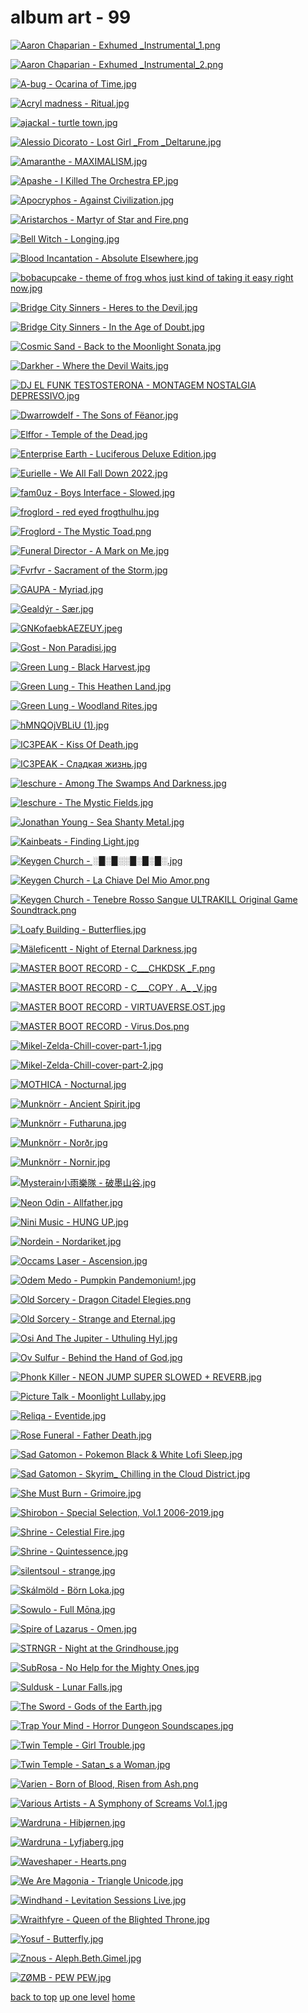 # album art - 99
[![Aaron Chaparian - Exhumed _Instrumental_1.png](/mobile/music/album%20art/Aaron%20Chaparian%20-%20Exhumed%20_Instrumental_1.png "Aaron Chaparian - Exhumed _Instrumental_1.png")](https://raw.githubusercontent.com/buckmanc/wallpapers/main/mobile/music/album%20art/Aaron%20Chaparian%20-%20Exhumed%20_Instrumental_1.png)

[![Aaron Chaparian - Exhumed _Instrumental_2.png](/mobile/music/album%20art/Aaron%20Chaparian%20-%20Exhumed%20_Instrumental_2.png "Aaron Chaparian - Exhumed _Instrumental_2.png")](https://raw.githubusercontent.com/buckmanc/wallpapers/main/mobile/music/album%20art/Aaron%20Chaparian%20-%20Exhumed%20_Instrumental_2.png)

[![A-bug - Ocarina of Time.jpg](/mobile/music/album%20art/A-bug%20-%20Ocarina%20of%20Time.jpg "A-bug - Ocarina of Time.jpg")](https://raw.githubusercontent.com/buckmanc/wallpapers/main/mobile/music/album%20art/A-bug%20-%20Ocarina%20of%20Time.jpg)

[![Acryl madness - Ritual.jpg](/mobile/music/album%20art/Acryl%20madness%20-%20Ritual.jpg "Acryl madness - Ritual.jpg")](https://raw.githubusercontent.com/buckmanc/wallpapers/main/mobile/music/album%20art/Acryl%20madness%20-%20Ritual.jpg)

[![ajackal - turtle town.jpg](/mobile/music/album%20art/ajackal%20-%20turtle%20town.jpg "ajackal - turtle town.jpg")](https://raw.githubusercontent.com/buckmanc/wallpapers/main/mobile/music/album%20art/ajackal%20-%20turtle%20town.jpg)

[![Alessio Dicorato - Lost Girl _From _Deltarune.jpg](/mobile/music/album%20art/Alessio%20Dicorato%20-%20Lost%20Girl%20_From%20_Deltarune.jpg "Alessio Dicorato - Lost Girl _From _Deltarune.jpg")](https://raw.githubusercontent.com/buckmanc/wallpapers/main/mobile/music/album%20art/Alessio%20Dicorato%20-%20Lost%20Girl%20_From%20_Deltarune.jpg)

[![Amaranthe - MAXIMALISM.jpg](/mobile/music/album%20art/Amaranthe%20-%20MAXIMALISM.jpg "Amaranthe - MAXIMALISM.jpg")](https://raw.githubusercontent.com/buckmanc/wallpapers/main/mobile/music/album%20art/Amaranthe%20-%20MAXIMALISM.jpg)

[![Apashe - I Killed The Orchestra EP.jpg](/mobile/music/album%20art/Apashe%20-%20I%20Killed%20The%20Orchestra%20EP.jpg "Apashe - I Killed The Orchestra EP.jpg")](https://raw.githubusercontent.com/buckmanc/wallpapers/main/mobile/music/album%20art/Apashe%20-%20I%20Killed%20The%20Orchestra%20EP.jpg)

[![Apocryphos - Against Civilization.jpg](/mobile/music/album%20art/Apocryphos%20-%20Against%20Civilization.jpg "Apocryphos - Against Civilization.jpg")](https://raw.githubusercontent.com/buckmanc/wallpapers/main/mobile/music/album%20art/Apocryphos%20-%20Against%20Civilization.jpg)

[![Aristarchos - Martyr of Star and Fire.png](/mobile/music/album%20art/Aristarchos%20-%20Martyr%20of%20Star%20and%20Fire.png "Aristarchos - Martyr of Star and Fire.png")](https://raw.githubusercontent.com/buckmanc/wallpapers/main/mobile/music/album%20art/Aristarchos%20-%20Martyr%20of%20Star%20and%20Fire.png)

[![Bell Witch - Longing.jpg](/mobile/music/album%20art/Bell%20Witch%20-%20Longing.jpg "Bell Witch - Longing.jpg")](https://raw.githubusercontent.com/buckmanc/wallpapers/main/mobile/music/album%20art/Bell%20Witch%20-%20Longing.jpg)

[![Blood Incantation - Absolute Elsewhere.jpg](/mobile/music/album%20art/Blood%20Incantation%20-%20Absolute%20Elsewhere.jpg "Blood Incantation - Absolute Elsewhere.jpg")](https://raw.githubusercontent.com/buckmanc/wallpapers/main/mobile/music/album%20art/Blood%20Incantation%20-%20Absolute%20Elsewhere.jpg)

[![bobacupcake - theme of frog whos just kind of taking it easy right now.jpg](/mobile/music/album%20art/bobacupcake%20-%20theme%20of%20frog%20whos%20just%20kind%20of%20taking%20it%20easy%20right%20now.jpg "bobacupcake - theme of frog whos just kind of taking it easy right now.jpg")](https://raw.githubusercontent.com/buckmanc/wallpapers/main/mobile/music/album%20art/bobacupcake%20-%20theme%20of%20frog%20whos%20just%20kind%20of%20taking%20it%20easy%20right%20now.jpg)

[![Bridge City Sinners - Heres to the Devil.jpg](/mobile/music/album%20art/Bridge%20City%20Sinners%20-%20Heres%20to%20the%20Devil.jpg "Bridge City Sinners - Heres to the Devil.jpg")](https://raw.githubusercontent.com/buckmanc/wallpapers/main/mobile/music/album%20art/Bridge%20City%20Sinners%20-%20Heres%20to%20the%20Devil.jpg)

[![Bridge City Sinners - In the Age of Doubt.jpg](/mobile/music/album%20art/Bridge%20City%20Sinners%20-%20In%20the%20Age%20of%20Doubt.jpg "Bridge City Sinners - In the Age of Doubt.jpg")](https://raw.githubusercontent.com/buckmanc/wallpapers/main/mobile/music/album%20art/Bridge%20City%20Sinners%20-%20In%20the%20Age%20of%20Doubt.jpg)

[![Cosmic Sand - Back to the Moonlight Sonata.jpg](/mobile/music/album%20art/Cosmic%20Sand%20-%20Back%20to%20the%20Moonlight%20Sonata.jpg "Cosmic Sand - Back to the Moonlight Sonata.jpg")](https://raw.githubusercontent.com/buckmanc/wallpapers/main/mobile/music/album%20art/Cosmic%20Sand%20-%20Back%20to%20the%20Moonlight%20Sonata.jpg)

[![Darkher - Where the Devil Waits.jpg](/mobile/music/album%20art/Darkher%20-%20Where%20the%20Devil%20Waits.jpg "Darkher - Where the Devil Waits.jpg")](https://raw.githubusercontent.com/buckmanc/wallpapers/main/mobile/music/album%20art/Darkher%20-%20Where%20the%20Devil%20Waits.jpg)

[![DJ EL FUNK TESTOSTERONA - MONTAGEM NOSTALGIA DEPRESSIVO.jpg](/mobile/music/album%20art/DJ%20EL%20FUNK%20TESTOSTERONA%20-%20MONTAGEM%20NOSTALGIA%20DEPRESSIVO.jpg "DJ EL FUNK TESTOSTERONA - MONTAGEM NOSTALGIA DEPRESSIVO.jpg")](https://raw.githubusercontent.com/buckmanc/wallpapers/main/mobile/music/album%20art/DJ%20EL%20FUNK%20TESTOSTERONA%20-%20MONTAGEM%20NOSTALGIA%20DEPRESSIVO.jpg)

[![Dwarrowdelf - The Sons of Fëanor.jpg](/mobile/music/album%20art/Dwarrowdelf%20-%20The%20Sons%20of%20Fëanor.jpg "Dwarrowdelf - The Sons of Fëanor.jpg")](https://raw.githubusercontent.com/buckmanc/wallpapers/main/mobile/music/album%20art/Dwarrowdelf%20-%20The%20Sons%20of%20Fëanor.jpg)

[![Elffor - Temple of the Dead.jpg](/mobile/music/album%20art/Elffor%20-%20Temple%20of%20the%20Dead.jpg "Elffor - Temple of the Dead.jpg")](https://raw.githubusercontent.com/buckmanc/wallpapers/main/mobile/music/album%20art/Elffor%20-%20Temple%20of%20the%20Dead.jpg)

[![Enterprise Earth - Luciferous _Deluxe Edition_.jpg](/mobile/music/album%20art/Enterprise%20Earth%20-%20Luciferous%20_Deluxe%20Edition_.jpg "Enterprise Earth - Luciferous _Deluxe Edition_.jpg")](https://raw.githubusercontent.com/buckmanc/wallpapers/main/mobile/music/album%20art/Enterprise%20Earth%20-%20Luciferous%20_Deluxe%20Edition_.jpg)

[![Eurielle - We All Fall Down 2022.jpg](/mobile/music/album%20art/Eurielle%20-%20We%20All%20Fall%20Down%202022.jpg "Eurielle - We All Fall Down 2022.jpg")](https://raw.githubusercontent.com/buckmanc/wallpapers/main/mobile/music/album%20art/Eurielle%20-%20We%20All%20Fall%20Down%202022.jpg)

[![fam0uz - Boys Interface - Slowed.jpg](/mobile/music/album%20art/fam0uz%20-%20Boys%20Interface%20-%20Slowed.jpg "fam0uz - Boys Interface - Slowed.jpg")](https://raw.githubusercontent.com/buckmanc/wallpapers/main/mobile/music/album%20art/fam0uz%20-%20Boys%20Interface%20-%20Slowed.jpg)

[![froglord - red eyed frogthulhu.jpg](/mobile/music/album%20art/froglord%20-%20red%20eyed%20frogthulhu.jpg "froglord - red eyed frogthulhu.jpg")](https://raw.githubusercontent.com/buckmanc/wallpapers/main/mobile/music/album%20art/froglord%20-%20red%20eyed%20frogthulhu.jpg)

[![Froglord - The Mystic Toad.png](/mobile/music/album%20art/Froglord%20-%20The%20Mystic%20Toad.png "Froglord - The Mystic Toad.png")](https://raw.githubusercontent.com/buckmanc/wallpapers/main/mobile/music/album%20art/Froglord%20-%20The%20Mystic%20Toad.png)

[![Funeral Director - A Mark on Me.jpg](/mobile/music/album%20art/Funeral%20Director%20-%20A%20Mark%20on%20Me.jpg "Funeral Director - A Mark on Me.jpg")](https://raw.githubusercontent.com/buckmanc/wallpapers/main/mobile/music/album%20art/Funeral%20Director%20-%20A%20Mark%20on%20Me.jpg)

[![Fvrfvr - Sacrament of the Storm.jpg](/mobile/music/album%20art/Fvrfvr%20-%20Sacrament%20of%20the%20Storm.jpg "Fvrfvr - Sacrament of the Storm.jpg")](https://raw.githubusercontent.com/buckmanc/wallpapers/main/mobile/music/album%20art/Fvrfvr%20-%20Sacrament%20of%20the%20Storm.jpg)

[![GAUPA - Myriad.jpg](/mobile/music/album%20art/GAUPA%20-%20Myriad.jpg "GAUPA - Myriad.jpg")](https://raw.githubusercontent.com/buckmanc/wallpapers/main/mobile/music/album%20art/GAUPA%20-%20Myriad.jpg)

[![Gealdýr - Sær.jpg](/mobile/music/album%20art/Gealdýr%20-%20Sær.jpg "Gealdýr - Sær.jpg")](https://raw.githubusercontent.com/buckmanc/wallpapers/main/mobile/music/album%20art/Gealdýr%20-%20Sær.jpg)

[![GNKofaebkAEZEUY.jpeg](/mobile/music/album%20art/GNKofaebkAEZEUY.jpeg "GNKofaebkAEZEUY.jpeg")](https://raw.githubusercontent.com/buckmanc/wallpapers/main/mobile/music/album%20art/GNKofaebkAEZEUY.jpeg)

[![Gost - Non Paradisi.jpg](/mobile/music/album%20art/Gost%20-%20Non%20Paradisi.jpg "Gost - Non Paradisi.jpg")](https://raw.githubusercontent.com/buckmanc/wallpapers/main/mobile/music/album%20art/Gost%20-%20Non%20Paradisi.jpg)

[![Green Lung - Black Harvest.jpg](/mobile/music/album%20art/Green%20Lung%20-%20Black%20Harvest.jpg "Green Lung - Black Harvest.jpg")](https://raw.githubusercontent.com/buckmanc/wallpapers/main/mobile/music/album%20art/Green%20Lung%20-%20Black%20Harvest.jpg)

[![Green Lung - This Heathen Land.jpg](/mobile/music/album%20art/Green%20Lung%20-%20This%20Heathen%20Land.jpg "Green Lung - This Heathen Land.jpg")](https://raw.githubusercontent.com/buckmanc/wallpapers/main/mobile/music/album%20art/Green%20Lung%20-%20This%20Heathen%20Land.jpg)

[![Green Lung - Woodland Rites.jpg](/mobile/music/album%20art/Green%20Lung%20-%20Woodland%20Rites.jpg "Green Lung - Woodland Rites.jpg")](https://raw.githubusercontent.com/buckmanc/wallpapers/main/mobile/music/album%20art/Green%20Lung%20-%20Woodland%20Rites.jpg)

[![hMNQOjVBLiU (1).jpg](/mobile/music/album%20art/hMNQOjVBLiU%20(1).jpg "hMNQOjVBLiU (1).jpg")](https://raw.githubusercontent.com/buckmanc/wallpapers/main/mobile/music/album%20art/hMNQOjVBLiU%20(1).jpg)

[![IC3PEAK - Kiss Of Death.jpg](/mobile/music/album%20art/IC3PEAK%20-%20Kiss%20Of%20Death.jpg "IC3PEAK - Kiss Of Death.jpg")](https://raw.githubusercontent.com/buckmanc/wallpapers/main/mobile/music/album%20art/IC3PEAK%20-%20Kiss%20Of%20Death.jpg)

[![IC3PEAK - Сладкая жизнь.jpg](/mobile/music/album%20art/IC3PEAK%20-%20Сладкая%20жизнь.jpg "IC3PEAK - Сладкая жизнь.jpg")](https://raw.githubusercontent.com/buckmanc/wallpapers/main/mobile/music/album%20art/IC3PEAK%20-%20Сладкая%20жизнь.jpg)

[![Ieschure - Among The Swamps And Darkness.jpg](/mobile/music/album%20art/Ieschure%20-%20Among%20The%20Swamps%20And%20Darkness.jpg "Ieschure - Among The Swamps And Darkness.jpg")](https://raw.githubusercontent.com/buckmanc/wallpapers/main/mobile/music/album%20art/Ieschure%20-%20Among%20The%20Swamps%20And%20Darkness.jpg)

[![Ieschure - The Mystic Fields.jpg](/mobile/music/album%20art/Ieschure%20-%20The%20Mystic%20Fields.jpg "Ieschure - The Mystic Fields.jpg")](https://raw.githubusercontent.com/buckmanc/wallpapers/main/mobile/music/album%20art/Ieschure%20-%20The%20Mystic%20Fields.jpg)

[![Jonathan Young - Sea Shanty Metal.jpg](/mobile/music/album%20art/Jonathan%20Young%20-%20Sea%20Shanty%20Metal.jpg "Jonathan Young - Sea Shanty Metal.jpg")](https://raw.githubusercontent.com/buckmanc/wallpapers/main/mobile/music/album%20art/Jonathan%20Young%20-%20Sea%20Shanty%20Metal.jpg)

[![Kainbeats - Finding Light.jpg](/mobile/music/album%20art/Kainbeats%20-%20Finding%20Light.jpg "Kainbeats - Finding Light.jpg")](https://raw.githubusercontent.com/buckmanc/wallpapers/main/mobile/music/album%20art/Kainbeats%20-%20Finding%20Light.jpg)

[![Keygen Church - ░█░█░░█░█░█░.jpg](/mobile/music/album%20art/Keygen%20Church%20-%20░█░█░░█░█░█░.jpg "Keygen Church - ░█░█░░█░█░█░.jpg")](https://raw.githubusercontent.com/buckmanc/wallpapers/main/mobile/music/album%20art/Keygen%20Church%20-%20░█░█░░█░█░█░.jpg)

[![Keygen Church - La Chiave Del Mio Amor.png](/mobile/music/album%20art/Keygen%20Church%20-%20La%20Chiave%20Del%20Mio%20Amor.png "Keygen Church - La Chiave Del Mio Amor.png")](https://raw.githubusercontent.com/buckmanc/wallpapers/main/mobile/music/album%20art/Keygen%20Church%20-%20La%20Chiave%20Del%20Mio%20Amor.png)

[![Keygen Church - Tenebre Rosso Sangue _ULTRAKILL Original Game Soundtrack_.png](/mobile/music/album%20art/Keygen%20Church%20-%20Tenebre%20Rosso%20Sangue%20_ULTRAKILL%20Original%20Game%20Soundtrack_.png "Keygen Church - Tenebre Rosso Sangue _ULTRAKILL Original Game Soundtrack_.png")](https://raw.githubusercontent.com/buckmanc/wallpapers/main/mobile/music/album%20art/Keygen%20Church%20-%20Tenebre%20Rosso%20Sangue%20_ULTRAKILL%20Original%20Game%20Soundtrack_.png)

[![Loafy Building - Butterflies.jpg](/mobile/music/album%20art/Loafy%20Building%20-%20Butterflies.jpg "Loafy Building - Butterflies.jpg")](https://raw.githubusercontent.com/buckmanc/wallpapers/main/mobile/music/album%20art/Loafy%20Building%20-%20Butterflies.jpg)

[![Mäleficentt - Night of Eternal Darkness.jpg](/mobile/music/album%20art/Mäleficentt%20-%20Night%20of%20Eternal%20Darkness.jpg "Mäleficentt - Night of Eternal Darkness.jpg")](https://raw.githubusercontent.com/buckmanc/wallpapers/main/mobile/music/album%20art/Mäleficentt%20-%20Night%20of%20Eternal%20Darkness.jpg)

[![MASTER BOOT RECORD - C​__​​_CHKDSK _F.png](/mobile/music/album%20art/MASTER%20BOOT%20RECORD%20-%20C​__​​_CHKDSK%20_F.png "MASTER BOOT RECORD - C​__​​_CHKDSK _F.png")](https://raw.githubusercontent.com/buckmanc/wallpapers/main/mobile/music/album%20art/MASTER%20BOOT%20RECORD%20-%20C​__​​_CHKDSK%20_F.png)

[![MASTER BOOT RECORD - C___COPY _._ A_ _V.jpg](/mobile/music/album%20art/MASTER%20BOOT%20RECORD%20-%20C___COPY%20_._%20A_%20_V.jpg "MASTER BOOT RECORD - C___COPY _._ A_ _V.jpg")](https://raw.githubusercontent.com/buckmanc/wallpapers/main/mobile/music/album%20art/MASTER%20BOOT%20RECORD%20-%20C___COPY%20_._%20A_%20_V.jpg)

[![MASTER BOOT RECORD - VIRTUAVERSE.OST.jpg](/mobile/music/album%20art/MASTER%20BOOT%20RECORD%20-%20VIRTUAVERSE.OST.jpg "MASTER BOOT RECORD - VIRTUAVERSE.OST.jpg")](https://raw.githubusercontent.com/buckmanc/wallpapers/main/mobile/music/album%20art/MASTER%20BOOT%20RECORD%20-%20VIRTUAVERSE.OST.jpg)

[![MASTER BOOT RECORD - Virus.Dos.png](/mobile/music/album%20art/MASTER%20BOOT%20RECORD%20-%20Virus.Dos.png "MASTER BOOT RECORD - Virus.Dos.png")](https://raw.githubusercontent.com/buckmanc/wallpapers/main/mobile/music/album%20art/MASTER%20BOOT%20RECORD%20-%20Virus.Dos.png)

[![Mikel-Zelda-Chill-cover-part-1.jpg](/mobile/music/album%20art/Mikel-Zelda-Chill-cover-part-1.jpg "Mikel-Zelda-Chill-cover-part-1.jpg")](https://raw.githubusercontent.com/buckmanc/wallpapers/main/mobile/music/album%20art/Mikel-Zelda-Chill-cover-part-1.jpg)

[![Mikel-Zelda-Chill-cover-part-2.jpg](/mobile/music/album%20art/Mikel-Zelda-Chill-cover-part-2.jpg "Mikel-Zelda-Chill-cover-part-2.jpg")](https://raw.githubusercontent.com/buckmanc/wallpapers/main/mobile/music/album%20art/Mikel-Zelda-Chill-cover-part-2.jpg)

[![MOTHICA - Nocturnal.jpg](/mobile/music/album%20art/MOTHICA%20-%20Nocturnal.jpg "MOTHICA - Nocturnal.jpg")](https://raw.githubusercontent.com/buckmanc/wallpapers/main/mobile/music/album%20art/MOTHICA%20-%20Nocturnal.jpg)

[![Munknörr - Ancient Spirit.jpg](/mobile/music/album%20art/Munknörr%20-%20Ancient%20Spirit.jpg "Munknörr - Ancient Spirit.jpg")](https://raw.githubusercontent.com/buckmanc/wallpapers/main/mobile/music/album%20art/Munknörr%20-%20Ancient%20Spirit.jpg)

[![Munknörr - Futharuna.jpg](/mobile/music/album%20art/Munknörr%20-%20Futharuna.jpg "Munknörr - Futharuna.jpg")](https://raw.githubusercontent.com/buckmanc/wallpapers/main/mobile/music/album%20art/Munknörr%20-%20Futharuna.jpg)

[![Munknörr - Norðr.jpg](/mobile/music/album%20art/Munknörr%20-%20Norðr.jpg "Munknörr - Norðr.jpg")](https://raw.githubusercontent.com/buckmanc/wallpapers/main/mobile/music/album%20art/Munknörr%20-%20Norðr.jpg)

[![Munknörr - Nornir.jpg](/mobile/music/album%20art/Munknörr%20-%20Nornir.jpg "Munknörr - Nornir.jpg")](https://raw.githubusercontent.com/buckmanc/wallpapers/main/mobile/music/album%20art/Munknörr%20-%20Nornir.jpg)

[![Mysterain小雨樂隊 - 破墨山谷.jpg](/mobile/music/album%20art/Mysterain小雨樂隊%20-%20破墨山谷.jpg "Mysterain小雨樂隊 - 破墨山谷.jpg")](https://raw.githubusercontent.com/buckmanc/wallpapers/main/mobile/music/album%20art/Mysterain小雨樂隊%20-%20破墨山谷.jpg)

[![Neon Odin - Allfather.jpg](/mobile/music/album%20art/Neon%20Odin%20-%20Allfather.jpg "Neon Odin - Allfather.jpg")](https://raw.githubusercontent.com/buckmanc/wallpapers/main/mobile/music/album%20art/Neon%20Odin%20-%20Allfather.jpg)

[![Nini Music - HUNG UP.jpg](/mobile/music/album%20art/Nini%20Music%20-%20HUNG%20UP.jpg "Nini Music - HUNG UP.jpg")](https://raw.githubusercontent.com/buckmanc/wallpapers/main/mobile/music/album%20art/Nini%20Music%20-%20HUNG%20UP.jpg)

[![Nordein - Nordariket.jpg](/mobile/music/album%20art/Nordein%20-%20Nordariket.jpg "Nordein - Nordariket.jpg")](https://raw.githubusercontent.com/buckmanc/wallpapers/main/mobile/music/album%20art/Nordein%20-%20Nordariket.jpg)

[![Occams Laser - Ascension.jpg](/mobile/music/album%20art/Occams%20Laser%20-%20Ascension.jpg "Occams Laser - Ascension.jpg")](https://raw.githubusercontent.com/buckmanc/wallpapers/main/mobile/music/album%20art/Occams%20Laser%20-%20Ascension.jpg)

[![Odem Medo - Pumpkin Pandemonium!.jpg](/mobile/music/album%20art/Odem%20Medo%20-%20Pumpkin%20Pandemonium!.jpg "Odem Medo - Pumpkin Pandemonium!.jpg")](https://raw.githubusercontent.com/buckmanc/wallpapers/main/mobile/music/album%20art/Odem%20Medo%20-%20Pumpkin%20Pandemonium!.jpg)

[![Old Sorcery - Dragon Citadel Elegies.png](/mobile/music/album%20art/Old%20Sorcery%20-%20Dragon%20Citadel%20Elegies.png "Old Sorcery - Dragon Citadel Elegies.png")](https://raw.githubusercontent.com/buckmanc/wallpapers/main/mobile/music/album%20art/Old%20Sorcery%20-%20Dragon%20Citadel%20Elegies.png)

[![Old Sorcery - Strange and Eternal.jpg](/mobile/music/album%20art/Old%20Sorcery%20-%20Strange%20and%20Eternal.jpg "Old Sorcery - Strange and Eternal.jpg")](https://raw.githubusercontent.com/buckmanc/wallpapers/main/mobile/music/album%20art/Old%20Sorcery%20-%20Strange%20and%20Eternal.jpg)

[![Osi And The Jupiter - Uthuling Hyl.jpg](/mobile/music/album%20art/Osi%20And%20The%20Jupiter%20-%20Uthuling%20Hyl.jpg "Osi And The Jupiter - Uthuling Hyl.jpg")](https://raw.githubusercontent.com/buckmanc/wallpapers/main/mobile/music/album%20art/Osi%20And%20The%20Jupiter%20-%20Uthuling%20Hyl.jpg)

[![Ov Sulfur - Behind the Hand of God.jpg](/mobile/music/album%20art/Ov%20Sulfur%20-%20Behind%20the%20Hand%20of%20God.jpg "Ov Sulfur - Behind the Hand of God.jpg")](https://raw.githubusercontent.com/buckmanc/wallpapers/main/mobile/music/album%20art/Ov%20Sulfur%20-%20Behind%20the%20Hand%20of%20God.jpg)

[![Phonk Killer - NEON JUMP _SUPER SLOWED + REVERB_.jpg](/mobile/music/album%20art/Phonk%20Killer%20-%20NEON%20JUMP%20_SUPER%20SLOWED%20+%20REVERB_.jpg "Phonk Killer - NEON JUMP _SUPER SLOWED + REVERB_.jpg")](https://raw.githubusercontent.com/buckmanc/wallpapers/main/mobile/music/album%20art/Phonk%20Killer%20-%20NEON%20JUMP%20_SUPER%20SLOWED%20+%20REVERB_.jpg)

[![Picture Talk - Moonlight Lullaby.jpg](/mobile/music/album%20art/Picture%20Talk%20-%20Moonlight%20Lullaby.jpg "Picture Talk - Moonlight Lullaby.jpg")](https://raw.githubusercontent.com/buckmanc/wallpapers/main/mobile/music/album%20art/Picture%20Talk%20-%20Moonlight%20Lullaby.jpg)

[![Reliqa - Eventide.jpg](/mobile/music/album%20art/Reliqa%20-%20Eventide.jpg "Reliqa - Eventide.jpg")](https://raw.githubusercontent.com/buckmanc/wallpapers/main/mobile/music/album%20art/Reliqa%20-%20Eventide.jpg)

[![Rose Funeral - Father Death.jpg](/mobile/music/album%20art/Rose%20Funeral%20-%20Father%20Death.jpg "Rose Funeral - Father Death.jpg")](https://raw.githubusercontent.com/buckmanc/wallpapers/main/mobile/music/album%20art/Rose%20Funeral%20-%20Father%20Death.jpg)

[![Sad Gatomon - Pokemon Black & White Lofi Sleep.jpg](/mobile/music/album%20art/Sad%20Gatomon%20-%20Pokemon%20Black%20&%20White%20Lofi%20Sleep.jpg "Sad Gatomon - Pokemon Black & White Lofi Sleep.jpg")](https://raw.githubusercontent.com/buckmanc/wallpapers/main/mobile/music/album%20art/Sad%20Gatomon%20-%20Pokemon%20Black%20&%20White%20Lofi%20Sleep.jpg)

[![Sad Gatomon - Skyrim_ Chilling in the Cloud District.jpg](/mobile/music/album%20art/Sad%20Gatomon%20-%20Skyrim_%20Chilling%20in%20the%20Cloud%20District.jpg "Sad Gatomon - Skyrim_ Chilling in the Cloud District.jpg")](https://raw.githubusercontent.com/buckmanc/wallpapers/main/mobile/music/album%20art/Sad%20Gatomon%20-%20Skyrim_%20Chilling%20in%20the%20Cloud%20District.jpg)

[![She Must Burn - Grimoire.jpg](/mobile/music/album%20art/She%20Must%20Burn%20-%20Grimoire.jpg "She Must Burn - Grimoire.jpg")](https://raw.githubusercontent.com/buckmanc/wallpapers/main/mobile/music/album%20art/She%20Must%20Burn%20-%20Grimoire.jpg)

[![Shirobon - Special Selection, Vol.1 _2006-2019_.jpg](/mobile/music/album%20art/Shirobon%20-%20Special%20Selection,%20Vol.1%20_2006-2019_.jpg "Shirobon - Special Selection, Vol.1 _2006-2019_.jpg")](https://raw.githubusercontent.com/buckmanc/wallpapers/main/mobile/music/album%20art/Shirobon%20-%20Special%20Selection,%20Vol.1%20_2006-2019_.jpg)

[![Shrine - Celestial Fire.jpg](/mobile/music/album%20art/Shrine%20-%20Celestial%20Fire.jpg "Shrine - Celestial Fire.jpg")](https://raw.githubusercontent.com/buckmanc/wallpapers/main/mobile/music/album%20art/Shrine%20-%20Celestial%20Fire.jpg)

[![Shrine - Quintessence.jpg](/mobile/music/album%20art/Shrine%20-%20Quintessence.jpg "Shrine - Quintessence.jpg")](https://raw.githubusercontent.com/buckmanc/wallpapers/main/mobile/music/album%20art/Shrine%20-%20Quintessence.jpg)

[![silentsoul - strange.jpg](/mobile/music/album%20art/silentsoul%20-%20strange.jpg "silentsoul - strange.jpg")](https://raw.githubusercontent.com/buckmanc/wallpapers/main/mobile/music/album%20art/silentsoul%20-%20strange.jpg)

[![Skálmöld - Börn Loka.jpg](/mobile/music/album%20art/Skálmöld%20-%20Börn%20Loka.jpg "Skálmöld - Börn Loka.jpg")](https://raw.githubusercontent.com/buckmanc/wallpapers/main/mobile/music/album%20art/Skálmöld%20-%20Börn%20Loka.jpg)

[![Sowulo - Full Mōna.jpg](/mobile/music/album%20art/Sowulo%20-%20Full%20Mōna.jpg "Sowulo - Full Mōna.jpg")](https://raw.githubusercontent.com/buckmanc/wallpapers/main/mobile/music/album%20art/Sowulo%20-%20Full%20Mōna.jpg)

[![Spire of Lazarus - Omen.jpg](/mobile/music/album%20art/Spire%20of%20Lazarus%20-%20Omen.jpg "Spire of Lazarus - Omen.jpg")](https://raw.githubusercontent.com/buckmanc/wallpapers/main/mobile/music/album%20art/Spire%20of%20Lazarus%20-%20Omen.jpg)

[![STRNGR - Night at the Grindhouse.jpg](/mobile/music/album%20art/STRNGR%20-%20Night%20at%20the%20Grindhouse.jpg "STRNGR - Night at the Grindhouse.jpg")](https://raw.githubusercontent.com/buckmanc/wallpapers/main/mobile/music/album%20art/STRNGR%20-%20Night%20at%20the%20Grindhouse.jpg)

[![SubRosa - No Help for the Mighty Ones.jpg](/mobile/music/album%20art/SubRosa%20-%20No%20Help%20for%20the%20Mighty%20Ones.jpg "SubRosa - No Help for the Mighty Ones.jpg")](https://raw.githubusercontent.com/buckmanc/wallpapers/main/mobile/music/album%20art/SubRosa%20-%20No%20Help%20for%20the%20Mighty%20Ones.jpg)

[![Suldusk - Lunar Falls.jpg](/mobile/music/album%20art/Suldusk%20-%20Lunar%20Falls.jpg "Suldusk - Lunar Falls.jpg")](https://raw.githubusercontent.com/buckmanc/wallpapers/main/mobile/music/album%20art/Suldusk%20-%20Lunar%20Falls.jpg)

[![The Sword - Gods of the Earth.jpg](/mobile/music/album%20art/The%20Sword%20-%20Gods%20of%20the%20Earth.jpg "The Sword - Gods of the Earth.jpg")](https://raw.githubusercontent.com/buckmanc/wallpapers/main/mobile/music/album%20art/The%20Sword%20-%20Gods%20of%20the%20Earth.jpg)

[![Trap Your Mind - Horror Dungeon Soundscapes.jpg](/mobile/music/album%20art/Trap%20Your%20Mind%20-%20Horror%20Dungeon%20Soundscapes.jpg "Trap Your Mind - Horror Dungeon Soundscapes.jpg")](https://raw.githubusercontent.com/buckmanc/wallpapers/main/mobile/music/album%20art/Trap%20Your%20Mind%20-%20Horror%20Dungeon%20Soundscapes.jpg)

[![Twin Temple - Girl Trouble.jpg](/mobile/music/album%20art/Twin%20Temple%20-%20Girl%20Trouble.jpg "Twin Temple - Girl Trouble.jpg")](https://raw.githubusercontent.com/buckmanc/wallpapers/main/mobile/music/album%20art/Twin%20Temple%20-%20Girl%20Trouble.jpg)

[![Twin Temple - Satan_s a Woman.jpg](/mobile/music/album%20art/Twin%20Temple%20-%20Satan_s%20a%20Woman.jpg "Twin Temple - Satan_s a Woman.jpg")](https://raw.githubusercontent.com/buckmanc/wallpapers/main/mobile/music/album%20art/Twin%20Temple%20-%20Satan_s%20a%20Woman.jpg)

[![Varien - Born of Blood, Risen from Ash.png](/mobile/music/album%20art/Varien%20-%20Born%20of%20Blood,%20Risen%20from%20Ash.png "Varien - Born of Blood, Risen from Ash.png")](https://raw.githubusercontent.com/buckmanc/wallpapers/main/mobile/music/album%20art/Varien%20-%20Born%20of%20Blood,%20Risen%20from%20Ash.png)

[![Various Artists - A Symphony of Screams Vol.1.jpg](/mobile/music/album%20art/Various%20Artists%20-%20A%20Symphony%20of%20Screams%20Vol.1.jpg "Various Artists - A Symphony of Screams Vol.1.jpg")](https://raw.githubusercontent.com/buckmanc/wallpapers/main/mobile/music/album%20art/Various%20Artists%20-%20A%20Symphony%20of%20Screams%20Vol.1.jpg)

[![Wardruna - Hibjørnen.jpg](/mobile/music/album%20art/Wardruna%20-%20Hibjørnen.jpg "Wardruna - Hibjørnen.jpg")](https://raw.githubusercontent.com/buckmanc/wallpapers/main/mobile/music/album%20art/Wardruna%20-%20Hibjørnen.jpg)

[![Wardruna - Lyfjaberg.jpg](/mobile/music/album%20art/Wardruna%20-%20Lyfjaberg.jpg "Wardruna - Lyfjaberg.jpg")](https://raw.githubusercontent.com/buckmanc/wallpapers/main/mobile/music/album%20art/Wardruna%20-%20Lyfjaberg.jpg)

[![Waveshaper - Hearts.png](/mobile/music/album%20art/Waveshaper%20-%20Hearts.png "Waveshaper - Hearts.png")](https://raw.githubusercontent.com/buckmanc/wallpapers/main/mobile/music/album%20art/Waveshaper%20-%20Hearts.png)

[![We Are Magonia - Triangle Unicode.jpg](/mobile/music/album%20art/We%20Are%20Magonia%20-%20Triangle%20Unicode.jpg "We Are Magonia - Triangle Unicode.jpg")](https://raw.githubusercontent.com/buckmanc/wallpapers/main/mobile/music/album%20art/We%20Are%20Magonia%20-%20Triangle%20Unicode.jpg)

[![Windhand - Levitation Sessions _Live_.jpg](/mobile/music/album%20art/Windhand%20-%20Levitation%20Sessions%20_Live_.jpg "Windhand - Levitation Sessions _Live_.jpg")](https://raw.githubusercontent.com/buckmanc/wallpapers/main/mobile/music/album%20art/Windhand%20-%20Levitation%20Sessions%20_Live_.jpg)

[![Wraithfyre - Queen of the Blighted Throne.jpg](/mobile/music/album%20art/Wraithfyre%20-%20Queen%20of%20the%20Blighted%20Throne.jpg "Wraithfyre - Queen of the Blighted Throne.jpg")](https://raw.githubusercontent.com/buckmanc/wallpapers/main/mobile/music/album%20art/Wraithfyre%20-%20Queen%20of%20the%20Blighted%20Throne.jpg)

[![Yosuf - Butterfly.jpg](/mobile/music/album%20art/Yosuf%20-%20Butterfly.jpg "Yosuf - Butterfly.jpg")](https://raw.githubusercontent.com/buckmanc/wallpapers/main/mobile/music/album%20art/Yosuf%20-%20Butterfly.jpg)

[![Znous - Aleph.Beth.Gimel.jpg](/mobile/music/album%20art/Znous%20-%20Aleph.Beth.Gimel.jpg "Znous - Aleph.Beth.Gimel.jpg")](https://raw.githubusercontent.com/buckmanc/wallpapers/main/mobile/music/album%20art/Znous%20-%20Aleph.Beth.Gimel.jpg)

[![ZØMB - PEW PEW.jpg](/mobile/music/album%20art/ZØMB%20-%20PEW%20PEW.jpg "ZØMB - PEW PEW.jpg")](https://raw.githubusercontent.com/buckmanc/wallpapers/main/mobile/music/album%20art/ZØMB%20-%20PEW%20PEW.jpg)



[back to top](#)
[up one level](/mobile/music/README.MD)
[home](/)
